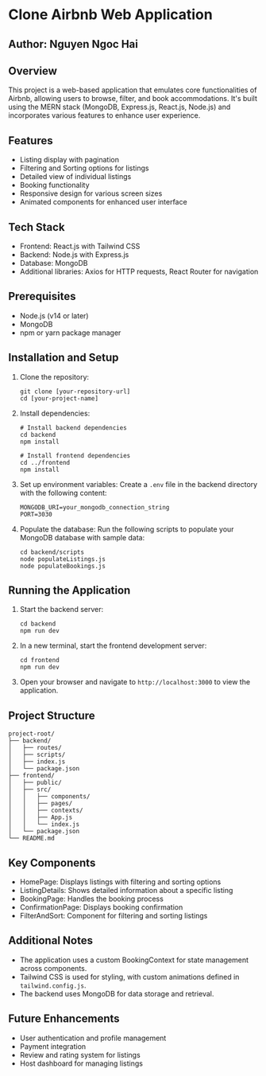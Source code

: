 # Clone Airbnb Web Application 
## Author: Nguyen Ngoc Hai

## Overview
This project is a web-based application that emulates core functionalities of Airbnb, allowing users to browse, filter, and book accommodations. It's built using the MERN stack (MongoDB, Express.js, React.js, Node.js) and incorporates various features to enhance user experience.

## Features
- Listing display with pagination
- Filtering and Sorting options for listings
- Detailed view of individual listings
- Booking functionality
- Responsive design for various screen sizes
- Animated components for enhanced user interface

## Tech Stack
- Frontend: React.js with Tailwind CSS
- Backend: Node.js with Express.js
- Database: MongoDB
- Additional libraries: Axios for HTTP requests, React Router for navigation

## Prerequisites
- Node.js (v14 or later)
- MongoDB
- npm or yarn package manager

## Installation and Setup

1. Clone the repository:
   ```
   git clone [your-repository-url]
   cd [your-project-name]
   ```

2. Install dependencies:
   ```
   # Install backend dependencies
   cd backend
   npm install

   # Install frontend dependencies
   cd ../frontend
   npm install
   ```

3. Set up environment variables:
   Create a `.env` file in the backend directory with the following content:
   ```
   MONGODB_URI=your_mongodb_connection_string
   PORT=3030
   ```

4. Populate the database:
   Run the following scripts to populate your MongoDB database with sample data:
   ```
   cd backend/scripts
   node populateListings.js
   node populateBookings.js
   ```

## Running the Application

1. Start the backend server:
   ```
   cd backend
   npm run dev
   ```

2. In a new terminal, start the frontend development server:
   ```
   cd frontend
   npm run dev
   ```

3. Open your browser and navigate to `http://localhost:3000` to view the application.

## Project Structure
```
project-root/
├── backend/
│   ├── routes/
│   ├── scripts/
│   ├── index.js
│   └── package.json
├── frontend/
│   ├── public/
│   ├── src/
│   │   ├── components/
│   │   ├── pages/
│   │   ├── contexts/
│   │   ├── App.js
│   │   └── index.js
│   └── package.json
└── README.md
```

## Key Components
- HomePage: Displays listings with filtering and sorting options
- ListingDetails: Shows detailed information about a specific listing
- BookingPage: Handles the booking process
- ConfirmationPage: Displays booking confirmation
- FilterAndSort: Component for filtering and sorting listings

## Additional Notes
- The application uses a custom BookingContext for state management across components.
- Tailwind CSS is used for styling, with custom animations defined in `tailwind.config.js`.
- The backend uses MongoDB for data storage and retrieval.

## Future Enhancements
- User authentication and profile management
- Payment integration
- Review and rating system for listings
- Host dashboard for managing listings

